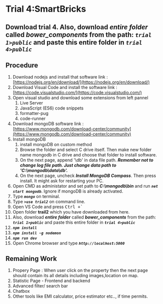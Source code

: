 # Trial 4:SmartBricks
## Download trial 4. Also, download ***entire folder*** called ***bower_components*** from the path: ***``trial 1>public``*** and paste this entire folder in ***``trial 4>public``*** 
## Procedure
1) Download nodejs and install that software
	link : [https://nodejs.org/en/download/](https://nodejs.org/en/download/)
2) Download Visual Code and install the software
	link : [https://code.visualstudio.com/](https://code.visualstudio.com/)
3) Open visual studio and download some extensions from left pannel
	1) Live Server
	2) JavaScript (ES6) code snippets
	3) formatter-pug
	3) code-runner
4) Download mongoDB software
	link : [https://www.mongodb.com/download-center/community](https://www.mongodb.com/download-center/community)
5) Install mongoDB
	1) install mongoDB on custom method
	2) Browse the folder and select C drive itself. Then make new folder name mongodb in C drive and choose that folder to install software.
	3) On the next page, append '\db' in data file path. ***Remember not to change log file path. Just change data path to 'C:\mongodb\data\db'.***
	4) On the next page, uncheck ***Install MongoDB Compass***. Then press install. It might ask for restarting your PC. 
6) Open CMD as administator and set path to ***C:\mongodb\bin*** and run ***`net start mongodb`***. Ignore if mongoDB is already activated.
7) Type ***`mongo`*** on terminal.
8) Type ***`>use trial2`*** on command line.
9) Open VS Code and press 
<kbd>Ctrl +`</kbd>
10) Open folder **trail2** which you have downloaded from here.
11) Also, download ***entire folder*** called ***bower_components*** from the path: ***``trial 1>public``*** and paste this entire folder in ***``trial 4>public``***
11) ***``npm install``***
12) ***``npm install -g nodemon``***
13) ***``npm run dev``***
14) Open Chrome browser and type ***``http://localhost:5000``*** 


## Remaining Work

1) Propery Page : When user click on the property then the next page should contain its all details including images,location on map.
2) Statistic Page - Frontend and backend
3) Advanced filter/ search bar
4) Chatbox
5) Other tools like EMI calculator, price estimator etc.., if time permits.
